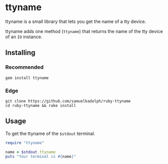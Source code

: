 # ttyname

ttyname is a small library that lets you get the name of a tty device.

ttyname adds one method (`ttyname`) that returns the name of the tty device of
an `IO` instance.

## Installing

### Recommended

```
gem install ttyname
```

### Edge

```
git clone https://github.com/samuelkadolph/ruby-ttyname
cd ruby-ttyname && rake install
```

## Usage

To get the ttyname of the `$stdout` terminal.

```ruby
require "ttyname"

name = $stdout.ttyname
puts "Your terminal is #{name}"
```
